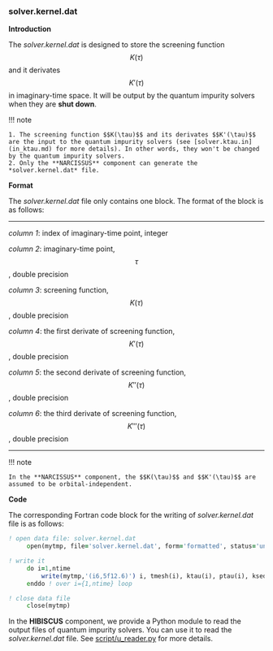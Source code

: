 ### solver.kernel.dat

**Introduction**

The *solver.kernel.dat* is designed to store the screening function $$K(\tau)$$ and it derivates $$K'(\tau)$$ in imaginary-time space. It will be output by the quantum impurity solvers when they are **shut down**.

!!! note

    1. The screening function $$K(\tau)$$ and its derivates $$K'(\tau)$$ are the input to the quantum impurity solvers (see [solver.ktau.in](in_ktau.md) for more details). In other words, they won't be changed by the quantum impurity solvers.
    2. Only the **NARCISSUS** component can generate the *solver.kernel.dat* file.

**Format**

The *solver.kernel.dat* file only contains one block. The format of the block is as follows:

---

*column 1*: index of imaginary-time point, integer

*column 2*: imaginary-time point, $$\tau$$, double precision

*column 3*: screening function, $$K(\tau)$$, double precision

*column 4*: the first derivate of screening function, $$K'(\tau)$$, double precision

*column 5*: the second derivate of screening function, $$K''(\tau)$$, double precision

*column 6*: the third derivate of screening function, $$K'''(\tau)$$, double precision

---

!!! note

    In the **NARCISSUS** component, the $$K(\tau)$$ and $$K'(\tau)$$ are assumed to be orbital-independent.

**Code**

The corresponding Fortran code block for the writing of *solver.kernel.dat* file is as follows:

```fortran
! open data file: solver.kernel.dat
     open(mytmp, file='solver.kernel.dat', form='formatted', status='unknown')

! write it
     do i=1,ntime
         write(mytmp,'(i6,5f12.6)') i, tmesh(i), ktau(i), ptau(i), ksed(i), psed(i)
     enddo ! over i={1,ntime} loop

! close data file
     close(mytmp)
```

In the **HIBISCUS** component, we provide a Python module to read the output files of quantum impurity solvers. You can use it to read the *solver.kernel.dat* file. See [script/u_reader.py](../ch07/reader.md) for more details.